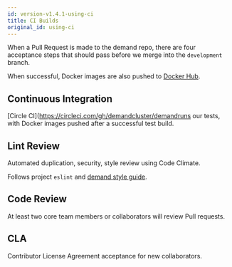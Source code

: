 ```yaml
---
id: version-v1.4.1-using-ci
title: CI Builds
original_id: using-ci
---
```

    
When a Pull Request is made to the demand repo, there are four acceptance steps that should pass before we merge into the `development` branch.

When successful, Docker images are also pushed to [Docker Hub](https://hub.docker.com/u/demandcluster/).

## Continuous Integration

\[Circle CI\](https://circleci.com/gh/demandcluster/demandruns our tests, with Docker images pushed after a successful test build.

## Lint Review

Automated duplication, security, style review using Code Climate.

Follows project `eslint` and [demand style guide](styleguide.md).

## Code Review

At least two core team members or collaborators will review Pull requests.

## CLA

Contributor License Agreement acceptance for new collaborators.
